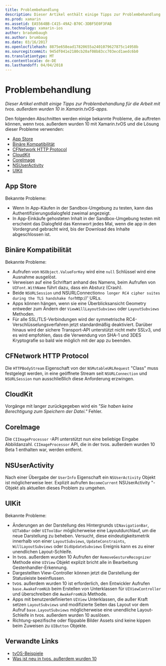 ```yaml
---
title: Problembehandlung
description: Dieser Artikel enthält einige Tipps zur Problembehandlung für die Arbeit mit tvos. außerdem wurden 10 in Xamarin.tvOS-apps.
ms.prod: xamarin
ms.assetid: EA5564BB-C415-49A2-B70C-3DBF5E0F3FAB
ms.technology: xamarin-ios
author: bradumbaugh
ms.author: brumbaug
ms.date: 03/16/2017
ms.openlocfilehash: 8875e658ead17820655a2401079627875c14958b
ms.sourcegitcommit: 945df041e2180cb20af08b83cc703ecd1aedc6b0
ms.translationtype: MT
ms.contentlocale: de-DE
ms.lasthandoff: 04/04/2018
---
```

# <a name="troubleshooting"></a>Problembehandlung

_Dieser Artikel enthält einige Tipps zur Problembehandlung für die Arbeit mit tvos. außerdem wurden 10 in Xamarin.tvOS-apps._

Den folgenden Abschnitten werden einige bekannte Probleme, die auftreten können, wenn tvos. außerdem wurden 10 mit Xamarin.tvOS und die Lösung dieser Probleme verwenden:

- [App Store](#App-Store)
- [Binäre Kompatibilität](#Binary-Compatibility)
- [CFNetwork HTTP Protocol](#CFNetwork-HTTP-Protocol)
- [CloudKit](#CloudKit)
- [CoreImage](#CoreImage)
- [NSUserActivity](#NSUserActivity)
- [UIKit](#UIKit)

<a name="App-Store" />

## <a name="app-store"></a>App Store

Bekannte Probleme:

 - Wenn In App-Käufen in der Sandbox-Umgebung zu testen, kann das Authentifizierungsdialogfeld zweimal angezeigt.
 - In App-Einkäufe gehosteten Inhalt in der Sandbox-Umgebung testen mit erscheint das Dialogfeld das Kennwort jedes Mal, wenn die app in den Vordergrund gebracht wird, bis der Download des Inhalte abgeschlossen ist.

<a name="Binary-Compatibility" />

## <a name="binary-compatibility"></a>Binäre Kompatibilität

Bekannte Probleme:

 - Aufrufen von `NSObject.ValueForKey` wird eine `null` Schlüssel wird eine Ausnahme ausgelöst.
 - Verweisen auf eine Schriftart anhand des Namens, beim Aufrufen von `UIFont.WithName` führt dazu, dass ein Absturz (Crash).
 - Beide `NSURLSession` und NSURLConnection` no longer RC4 cipher suites during the TLS handshake for `http://' URLs.
 - Apps können hängen, wenn sie eine Überblicksansicht Geometry entweder zum Ändern der `ViewWillLayoutSubviews` oder `LayoutSubviews` Methoden.
 - Für alle SSL/TLS-Verbindungen wird der symmetrische RC4-Verschlüsselungsverfahren jetzt standardmäßig deaktiviert. Darüber hinaus wird der sichere Transport-API unterstützt nicht mehr SSLv3, und es wird empfohlen, dass die Verwendung von SHA-1 und 3DES Kryptografie so bald wie möglich mit der app zu beenden.

<a name="CFNetwork-HTTP-Protocol" />

## <a name="cfnetwork-http-protocol"></a>CFNetwork HTTP Protocol

Die `HTTPBodyStream` Eigenschaft von der `NSMutableURLRequest` "Class" muss festgelegt werden, in eine geöffnete Stream seit `NSURLConnection` und `NSURLSession` nun ausschließlich diese Anforderung erzwingen.

<a name="CloudKit" />

## <a name="cloudkit"></a>CloudKit

Vorgänge mit langer zurückgegeben wird ein _"Sie haben keine Berechtigung zum Speichern der Datei."_ Fehler.

<a name="CoreImage" />

## <a name="coreimage"></a>CoreImage

Die `CIImageProcessor` -API unterstützt nun eine beliebige Eingabe Abbildanzahl. `CIImageProcessor` API, die in der tvos. außerdem wurden 10 Beta 1 enthalten war, werden entfernt.

<a name="NSUserActivity" />

## <a name="nsuseractivity"></a>NSUserActivity

Nach einer Übergabe der `UserInfo` Eigenschaft ein `NSUserActivity` Objekt ist möglicherweise leer. Explizit aufrufen `BecomeCurrent` NSUserActivity "-Objekt als aktuellen dieses Problem zu umgehen.

<a name="UIKit" />

## <a name="uikit"></a>UIKit

Bekannte Probleme:

 - Änderungen an der Darstellung des Hintergrunds `UINavigationBar`, `UITabBar` oder `UIToolBar` möglicherweise eine Layoutdurchlauf, um die neue Darstellung zu beheben. Versucht, diese eindeutigkeitsmetrik innerhalb von einer `LayoutSubviews`, `UpdateConstraints`, `WillLayoutSubviews` oder `DidUpdateSubviews` Ereignis kann es zu einer unendlichen Layout-Schleife.
 - In tvos. außerdem wurden 10 Aufrufen der `RemoveGestureRecognizer` Methode eine `UIView` Objekt explizit bricht alle in Bearbeitung Gestenhandler-Erkennung.
 - Dargestellten View-Controller können jetzt die Darstellung der Statusleiste beeinflussen.
 - tvos. außerdem wurden 10 ist erforderlich, den Entwickler Aufrufen `base.AwakeFromNib` beim Erstellen von Unterklassen für `UIViewController` und überschreiben die `AwakeFromNib` Methode.
 - Apps mit benutzerdefinierten `UIView` Unterklassen, die außer Kraft setzen `LayoutSubviews` und modifizierte Seiten das Layout vor dem Aufruf `base.LayoutSubviews` möglicherweise eine unendliche Layout-Schleife in tvos. außerdem wurden 10 auslösen.
 - Richtung-spezifische oder flippable Bilder Assets sind keine kippen beim Zuweisen zu `UIButton` Objekte.





## <a name="related-links"></a>Verwandte Links

- [tvOS-Beispiele](https://developer.xamarin.com/samples/tvos/all/)
- [Was ist neu in tvos. außerdem wurden 10](https://developer.apple.com/library/prerelease/content/releasenotes/General/WhatsNewinTVOS/Articles/tvOS10.html#//apple_ref/doc/uid/TP40017259-SW1)
